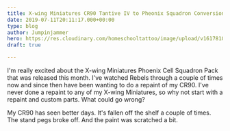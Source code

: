 ```yaml
---
title: X-wing Miniatures CR90 Tantive IV to Pheonix Squadron Conversion
date: 2019-07-11T20:11:17.000+00:00
type: blog
author: Jumpinjammer
hero: https://res.cloudinary.com/homeschooltattoo/image/upload/v1617818261/45780688824_2a3237377c_b_vixord.jpg
draft: true

---
```

I'm really excited about the X-wing Miniatures Phoenix Cell Squadron Pack that was released this month. I've watched Rebels through a couple of times now and since then have been wanting to do a repaint of my CR90. I've never done a repaint to any of my X-wing Miniatures, so why not start with a repaint and custom parts. What could go wrong?

My CR90 has seen better days. It's fallen off the shelf a couple of times. The stand pegs broke off. And the paint was scratched a bit. 